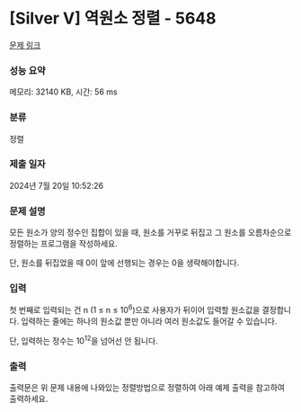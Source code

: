 # [Silver V] 역원소 정렬 - 5648 

[문제 링크](https://www.acmicpc.net/problem/5648) 

### 성능 요약

메모리: 32140 KB, 시간: 56 ms

### 분류

정렬

### 제출 일자

2024년 7월 20일 10:52:26

### 문제 설명

<p>모든 원소가 양의 정수인 집합이 있을 때, 원소를 거꾸로 뒤집고 그 원소를 오름차순으로 정렬하는 프로그램을 작성하세요.</p>

<p>단, 원소를 뒤집었을 때 0이 앞에 선행되는 경우는 0을 생략해야합니다.</p>

### 입력 

 <p>첫 번째로 입력되는 건 n (1 ≤ n ≤ 10<sup>6</sup>)으로 사용자가 뒤이어 입력할 원소값을 결정합니다. 입력하는 줄에는 하나의 원소값 뿐만 아니라 여러 원소값도 들어갈 수 있습니다.</p>

<p>단, 입력하는 정수는 10<sup>12</sup>을 넘어선 안 됩니다.</p>

### 출력 

 <p>출력문은 위 문제 내용에 나와있는 정렬방법으로 정렬하여 아래 예제 출력을 참고하여 출력하세요.</p>

